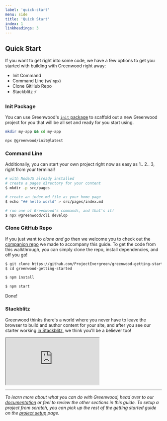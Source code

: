 ```yaml
---
label: 'quick-start'
menu: side
title: 'Quick Start'
index: 1
linkheadings: 3
---
```


## Quick Start

If you want to get right into some code, we have a few options to get you started with building with Greenwood right away:

- Init Command
- Command Line (w/ `npx`)
- Clone GitHub Repo
- Stackblitz ⚡

### Init Package

You can use Greenwood's [`init` package](https://github.com/ProjectEvergreen/greenwood/blob/master/packages/init/README.md) to scaffold out a new Greenwood project for you that will be all set and ready for you start using.

```bash
mkdir my-app && cd my-app

npx @greenwood/init@latest
```

### Command Line

Additionally, you can start your own project right now as easy as 1.. 2.. 3, right from your terminal!
```bash
# with NodeJS already installed
# create a pages directory for your content
$ mkdir -p src/pages

# create an index.md file as your home page
$ echo "## hello world" > src/pages/index.md

# run one of Greenwood's commands, and that's it!
$ npx @greenwood/cli develop
```

### Clone GitHub Repo
If you just want to _clone and go_ then we welcome you to check out the [companion repo](https://github.com/ProjectEvergreen/greenwood-getting-started) we made to accompany this guide.  To get the code from this walkthrough, you can simply clone the repo, install dependencies, and off you go!

```bash
$ git clone https://github.com/ProjectEvergreen/greenwood-getting-started
$ cd greenwood-getting-started

$ npm install

$ npm start
```

Done!

### Stackblitz

Greenwood thinks there's a world where you never have to leave the browser to build and author content for your site, and after you see our starter working [in Stackblitz](https://stackblitz.com/github/projectevergreen/greenwood-getting-started?embed=1), we think you'll be a believer too!

<iframe src="https://stackblitz.com/github/projectevergreen/greenwood-getting-started?embed=1" class="stackblitz" loading="lazy"></iframe>

----

_To learn more about what you can do with Greenwood, head over to our [documentation](/docs/) or feel to review the other sections in this guide.  To setup a project from scratch, you can pick up the rest of the getting started guide on the [project setup](/getting-started/project-setup) page._